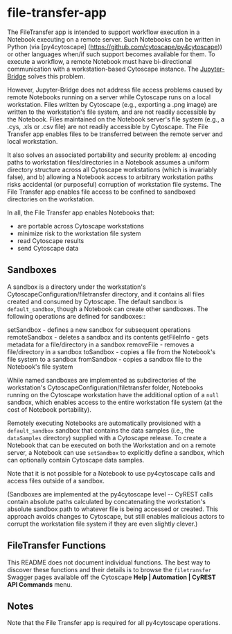 # file-transfer-app
The FileTransfer app is intended to support workflow execution in 
a Notebook executing on a remote server. Such Notebooks can be
written in Python (via [py4cytoscape]
(https://github.com/cytoscape/py4cytoscape)) 
or other languages when/if such support becomes available for them.
To execute a workflow, a remote Notebook must have bi-directional
communication with a workstation-based Cytoscape instance. The 
[Jupyter-Bridge](https://github.com/cytoscape/jupyter-bridge) solves this problem. 

However, Jupyter-Bridge does not address file access problems
caused by remote Notebooks running on a server while Cytoscape runs
on a local workstation. Files written by Cytoscape (e.g., exporting
a .png image) are written to the workstation's file system, and are
not readily accessible by the Notebook. Files maintained on the
Notebook server's file system (e.g., a .cys, .xls or .csv file) 
are not readily accessible by Cytoscape. The File Transfer app 
enables files to be transferred between the remote server and 
local workstation.

It also solves an associated portability and security problem:
a) encoding paths to workstation files/directories in a Notebook 
assumes a uniform directory structure across all Cytoscape 
workstations (which is invariably false), and b) allowing 
a Notebook access to arbitrary workstation paths risks accidental
(or purposeful) corruption of workstation file systems. The File
Transfer app enables file access to be confined to sandboxed 
directories on the workstation.

In all, the File Transfer app enables Notebooks that:
* are portable across Cytoscape workstations
* minimize risk to the workstation file system
* read Cytoscape results
* send Cytoscape data

## Sandboxes
A sandbox is a directory under the workstation's CytoscapeConfiguration/filetransfer
directory, and it contains all files created and consumed by
Cytoscape. The default sandbox is ``default_sandbox``, though
a Notebook can create other sandboxes. The following operations are
defined for sandboxes::

setSandbox - defines a new sandbox for subsequent operations
remoteSandbox - deletes a sandbox and its contents
getFileInfo - gets metadata for a file/directory in a sandbox
removeFile - removes a file/directory in a sandbox
toSandbox - copies a file from the Notebook's file system to a sandbox
fromSandbox - copies a sandbox file to the Notebook's file system

While named sandboxes are implemented as subdirectories of the
workstation's CytoscapeConfiguration/filetransfer folder, Notebooks
running on the Cytoscape workstation have the additional option of
a ``null`` sandbox, which enables access to the entire 
workstation file system (at the cost of Notebook portability).

Remotely executing Notebooks are automatically provisioned with 
a ``default_sandbox`` sandbox that contains the data samples
(i.e., the ``dataSamples`` directory) supplied with a
Cytoscape release. To create a Notebook that
can be executed on both the Workstation and on a remote server, a
Notebook can use ``setSandbox`` to explicitly define a sandbox, 
which can optionally contain Cytoscape data samples.

Note that it is not possible for a Notebook to use py4cytoscape
calls and access files outside of a sandbox. 

(Sandboxes are implemented at the py4cytoscape level -- CyREST
calls contain absolute paths calculated by concatenating the workstation's 
absolute sandbox path to whatever file is being accessed or created. This 
approach avoids changes to Cytoscape,
but still enables malicious actors to corrupt the workstation 
file system if they are even slightly clever.)

## FileTransfer Functions
This README does not document individual functions. The best way
to discover these functions and their details is to browse the
``filetransfer`` Swagger pages available off the Cytoscape 
**Help | Automation | CyREST API Commands** menu.

## Notes
Note that the File Transfer app is required for all py4cytoscape
operations.

	
